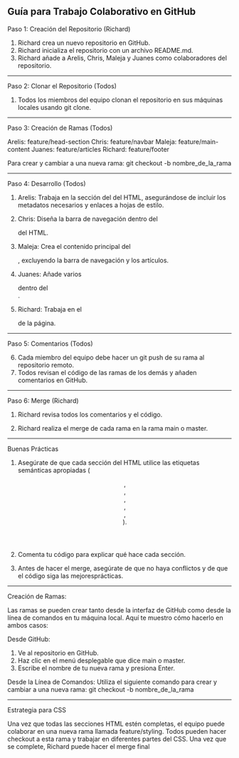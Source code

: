 Guía para Trabajo Colaborativo en GitHub
--------------------------------------------------------------------------------------------------------------------------------
Paso 1: Creación del Repositorio (Richard)

1. Richard crea un nuevo repositorio en GitHub.
2. Richard inicializa el repositorio con un archivo README.md.
3. Richard añade a Arelis, Chris, Maleja y Juanes como colaboradores del repositorio.
--------------------------------------------------------------------------------------------------------------------------------
Paso 2: Clonar el Repositorio (Todos)

1. Todos los miembros del equipo clonan el repositorio en sus máquinas locales usando git clone.

--------------------------------------------------------------------------------------------------------------------------------
Paso 3: Creación de Ramas (Todos)

Arelis: feature/head-section
Chris: feature/navbar
Maleja: feature/main-content
Juanes: feature/articles
Richard: feature/footer

Para crear y cambiar a una nueva rama: git checkout -b nombre_de_la_rama

--------------------------------------------------------------------------------------------------------------------------------
Paso 4: Desarrollo (Todos)

1. Arelis: Trabaja en la sección del <head> del HTML, asegurándose de incluir los metadatos necesarios y enlaces a hojas de estilo.

2. Chris: Diseña la barra de navegación dentro del <main> del HTML.

3. Maleja: Crea el contenido principal del <main>, excluyendo la barra de navegación y los artículos.

4. Juanes: Añade varios <article> dentro del <main>.

5. Richard: Trabaja en el <footer> de la página.
--------------------------------------------------------------------------------------------------------------------------------

Paso 5: Comentarios (Todos)

6. Cada miembro del equipo debe hacer un git push de su rama al repositorio remoto.
7. Todos revisan el código de las ramas de los demás y añaden comentarios en GitHub.
--------------------------------------------------------------------------------------------------------------------------------

Paso 6: Merge (Richard)

1. Richard revisa todos los comentarios y el código.

2. Richard realiza el merge de cada rama en la rama main o master.

--------------------------------------------------------------------------------------------------------------------------------
Buenas Prácticas

1. Asegúrate de que cada sección del HTML utilice las etiquetas semánticas apropiadas (<header>,<nav>, <main>, <article>, <section>, <footer>).

2. Comenta tu código para explicar qué hace cada sección.

3. Antes de hacer el merge, asegúrate de que no haya conflictos y de que el código siga las mejoresprácticas.
--------------------------------------------------------------------------------------------------------------------------------
Creación de Ramas:

Las ramas se pueden crear tanto desde la interfaz de GitHub como desde la línea de comandos en tu máquina local. Aquí te muestro cómo hacerlo en ambos casos:

Desde GitHub:
1. Ve al repositorio en GitHub.
2. Haz clic en el menú desplegable que dice main o master.
3. Escribe el nombre de tu nueva rama y presiona Enter.


Desde la Línea de Comandos:
Utiliza el siguiente comando para crear y cambiar a una nueva rama: git checkout -b nombre_de_la_rama

--------------------------------------------------------------------------------------------------------------------------------
Estrategia para CSS

Una vez que todas las secciones HTML estén completas, el equipo puede colaborar en una nueva rama llamada feature/styling. Todos pueden hacer checkout a esta rama y trabajar en diferentes partes del CSS. Una vez que se complete, Richard puede hacer el merge final